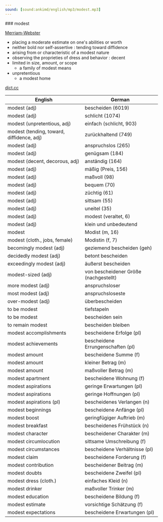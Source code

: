 ```yaml
---
sound: [sound:ankimd/english/mp3/modest.mp3]
---
```


\### modest

[Merriam-Webster](https://www.merriam-webster.com/dictionary/modest)

- placing a moderate estimate on one's abilities or worth
- neither bold nor self-assertive : tending toward diffidence
- arising from or characteristic of a modest nature
- observing the proprieties of dress and behavior : decent
- limited in size, amount, or scope
    - a family of modest means
- unpretentious
    - a modest home

[dict.cc](https://www.dict.cc/modest)

| English        | German       |
| -------------- | ------------ |
| modest (adj) | bescheiden (6019) |
| modest (adj) | schlicht (1074) |
| modest (unpretentious, adj) | einfach (schlicht, 903) |
| modest (tending, toward, diffidence, adj) | zurückhaltend (749) |
| modest (adj) | anspruchslos (265) |
| modest (adj) | genügsam (184) |
| modest (decent, decorous, adj) | anständig (164) |
| modest (adj) | mäßig (Preis, 156) |
| modest (adj) | maßvoll (98) |
| modest (adj) | bequem (70) |
| modest (adj) | züchtig (61) |
| modest (adj) | sittsam (55) |
| modest (adj) | uneitel (35) |
| modest (adj) | modest (veraltet, 6) |
| modest (adj) | klein und unbedeutend |
| modest | Modist (m, 16) |
| modest (cloth., jobs, female) | Modistin (f, 7) |
| becomingly modest (adj) | geziemend bescheiden (geh) |
| decidedly modest (adj) | betont bescheiden |
| exceedingly modest (adj) | äußerst bescheiden |
| modest-sized (adj) | von bescheidener Größe (nachgestellt) |
| more modest (adj) | anspruchsloser |
| most modest (adj) | anspruchsloseste |
| over-modest (adj) | überbescheiden |
| to be modest | tiefstapeln |
| to be modest | bescheiden sein |
| to remain modest | bescheiden bleiben |
| modest accomplishments | bescheidene Erfolge (pl) |
| modest achievements | bescheidene Errungenschaften (pl) |
| modest amount | bescheidene Summe (f) |
| modest amount | kleiner Betrag (m) |
| modest amount | maßvoller Betrag (m) |
| modest apartment | bescheidene Wohnung (f) |
| modest aspirations | geringe Erwartungen (pl) |
| modest aspirations | geringe Hoffnungen (pl) |
| modest aspirations (pl) | bescheidenes Verlangen (n) |
| modest beginnings | bescheidene Anfänge (pl) |
| modest boost | geringfügiger Auftrieb (m) |
| modest breakfast | bescheidenes Frühstück (n) |
| modest character | bescheidener Charakter (m) |
| modest circumlocution | sittsame Umschreibung (f) |
| modest circumstances | bescheidene Verhältnisse (pl) |
| modest claim | bescheidene Forderung (f) |
| modest contribution | bescheidener Beitrag (m) |
| modest doubts | bescheidene Zweifel (pl) |
| modest dress (cloth.) | einfaches Kleid (n) |
| modest drinker | maßvoller Trinker (m) |
| modest education | bescheidene Bildung (f) |
| modest estimate | vorsichtige Schätzung (f) |
| modest expectations | bescheidene Erwartungen (pl) |
